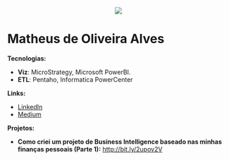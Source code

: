<p align="center">
  <img src="3140775.png" >
</p>


# Matheus de Oliveira Alves



**Tecnologias:** 
* **Viz**: MicroStrategy, Microsoft PowerBI.
* **ETL**: Pentaho, Informatica PowerCenter

**Links:**
* [LinkedIn](https://www.linkedin.com/in/matheus-de-oliveira-alves/)
* [Medium](https://medium.com/@matheusdeoliveiraalves)

**Projetos:**
* **Como criei um projeto de Business Intelligence baseado nas minhas finanças pessoais (Parte 1):** http://bit.ly/2upov2V
